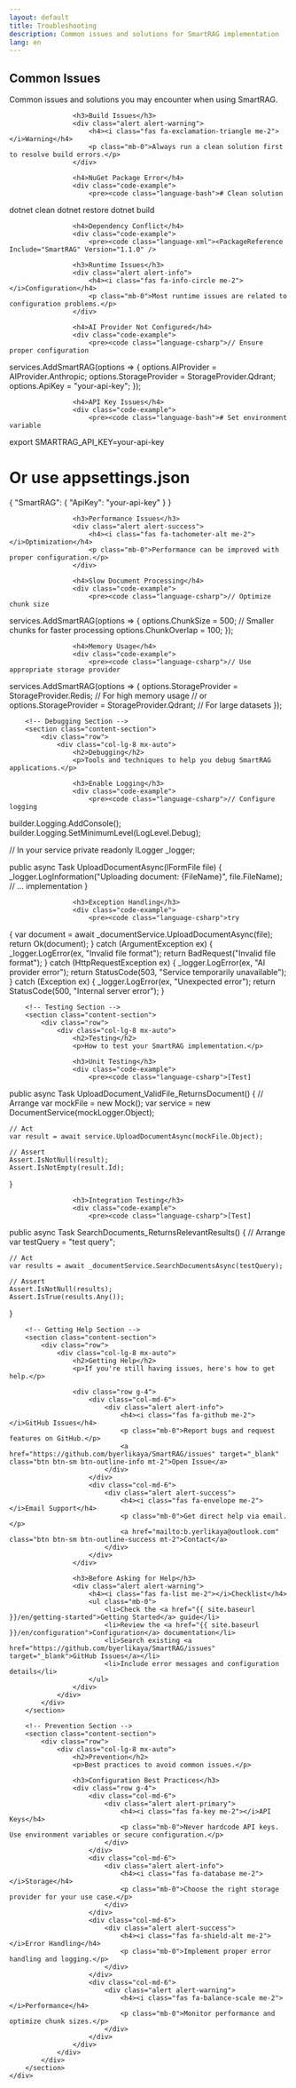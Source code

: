 ```yaml
---
layout: default
title: Troubleshooting
description: Common issues and solutions for SmartRAG implementation
lang: en
---
```


<div class="page-content">
    <div class="container">
        <!-- Common Issues Section -->
        <section class="content-section">
            <div class="row">
                <div class="col-lg-8 mx-auto">
                    <h2>Common Issues</h2>
                    <p>Common issues and solutions you may encounter when using SmartRAG.</p>

                    <h3>Build Issues</h3>
                    <div class="alert alert-warning">
                        <h4><i class="fas fa-exclamation-triangle me-2"></i>Warning</h4>
                        <p class="mb-0">Always run a clean solution first to resolve build errors.</p>
                    </div>

                    <h4>NuGet Package Error</h4>
                    <div class="code-example">
                        <pre><code class="language-bash"># Clean solution
dotnet clean
dotnet restore
dotnet build</code></pre>
                    </div>

                    <h4>Dependency Conflict</h4>
                    <div class="code-example">
                        <pre><code class="language-xml"><PackageReference Include="SmartRAG" Version="1.1.0" />
<PackageReference Include="Microsoft.Extensions.DependencyInjection" Version="8.0.0" />
<PackageReference Include="Microsoft.Extensions.Logging" Version="8.0.0" /></code></pre>
                    </div>

                    <h3>Runtime Issues</h3>
                    <div class="alert alert-info">
                        <h4><i class="fas fa-info-circle me-2"></i>Configuration</h4>
                        <p class="mb-0">Most runtime issues are related to configuration problems.</p>
                    </div>

                    <h4>AI Provider Not Configured</h4>
                    <div class="code-example">
                        <pre><code class="language-csharp">// Ensure proper configuration
services.AddSmartRAG(options =>
{
    options.AIProvider = AIProvider.Anthropic;
    options.StorageProvider = StorageProvider.Qdrant;
    options.ApiKey = "your-api-key";
});</code></pre>
                    </div>

                    <h4>API Key Issues</h4>
                    <div class="code-example">
                        <pre><code class="language-bash"># Set environment variable
export SMARTRAG_API_KEY=your-api-key

# Or use appsettings.json
{
  "SmartRAG": {
    "ApiKey": "your-api-key"
  }
}</code></pre>
                    </div>

                    <h3>Performance Issues</h3>
                    <div class="alert alert-success">
                        <h4><i class="fas fa-tachometer-alt me-2"></i>Optimization</h4>
                        <p class="mb-0">Performance can be improved with proper configuration.</p>
                    </div>

                    <h4>Slow Document Processing</h4>
                    <div class="code-example">
                        <pre><code class="language-csharp">// Optimize chunk size
services.AddSmartRAG(options =>
{
    options.ChunkSize = 500; // Smaller chunks for faster processing
    options.ChunkOverlap = 100;
});</code></pre>
                    </div>

                    <h4>Memory Usage</h4>
                    <div class="code-example">
                        <pre><code class="language-csharp">// Use appropriate storage provider
services.AddSmartRAG(options =>
{
    options.StorageProvider = StorageProvider.Redis; // For high memory usage
    // or
    options.StorageProvider = StorageProvider.Qdrant; // For large datasets
});</code></pre>
                    </div>
                </div>
            </div>
        </section>

        <!-- Debugging Section -->
        <section class="content-section">
            <div class="row">
                <div class="col-lg-8 mx-auto">
                    <h2>Debugging</h2>
                    <p>Tools and techniques to help you debug SmartRAG applications.</p>

                    <h3>Enable Logging</h3>
                    <div class="code-example">
                        <pre><code class="language-csharp">// Configure logging
builder.Logging.AddConsole();
builder.Logging.SetMinimumLevel(LogLevel.Debug);

// In your service
private readonly ILogger<DocumentService> _logger;

public async Task<Document> UploadDocumentAsync(IFormFile file)
{
    _logger.LogInformation("Uploading document: {FileName}", file.FileName);
    // ... implementation
}</code></pre>
                    </div>

                    <h3>Exception Handling</h3>
                    <div class="code-example">
                        <pre><code class="language-csharp">try
{
    var document = await _documentService.UploadDocumentAsync(file);
    return Ok(document);
}
catch (ArgumentException ex)
{
    _logger.LogError(ex, "Invalid file format");
    return BadRequest("Invalid file format");
}
catch (HttpRequestException ex)
{
    _logger.LogError(ex, "AI provider error");
    return StatusCode(503, "Service temporarily unavailable");
}
catch (Exception ex)
{
    _logger.LogError(ex, "Unexpected error");
    return StatusCode(500, "Internal server error");
}</code></pre>
                    </div>
                </div>
            </div>
        </section>

        <!-- Testing Section -->
        <section class="content-section">
            <div class="row">
                <div class="col-lg-8 mx-auto">
                    <h2>Testing</h2>
                    <p>How to test your SmartRAG implementation.</p>

                    <h3>Unit Testing</h3>
                    <div class="code-example">
                        <pre><code class="language-csharp">[Test]
public async Task UploadDocument_ValidFile_ReturnsDocument()
{
    // Arrange
    var mockFile = new Mock<IFormFile>();
    var service = new DocumentService(mockLogger.Object);
    
    // Act
    var result = await service.UploadDocumentAsync(mockFile.Object);
    
    // Assert
    Assert.IsNotNull(result);
    Assert.IsNotEmpty(result.Id);
}</code></pre>
                    </div>

                    <h3>Integration Testing</h3>
                    <div class="code-example">
                        <pre><code class="language-csharp">[Test]
public async Task SearchDocuments_ReturnsRelevantResults()
{
    // Arrange
    var testQuery = "test query";
    
    // Act
    var results = await _documentService.SearchDocumentsAsync(testQuery);
    
    // Assert
    Assert.IsNotNull(results);
    Assert.IsTrue(results.Any());
}</code></pre>
                    </div>
                </div>
            </div>
        </section>

        <!-- Getting Help Section -->
        <section class="content-section">
            <div class="row">
                <div class="col-lg-8 mx-auto">
                    <h2>Getting Help</h2>
                    <p>If you're still having issues, here's how to get help.</p>

                    <div class="row g-4">
                        <div class="col-md-6">
                            <div class="alert alert-info">
                                <h4><i class="fas fa-github me-2"></i>GitHub Issues</h4>
                                <p class="mb-0">Report bugs and request features on GitHub.</p>
                                <a href="https://github.com/byerlikaya/SmartRAG/issues" target="_blank" class="btn btn-sm btn-outline-info mt-2">Open Issue</a>
                            </div>
                        </div>
                        <div class="col-md-6">
                            <div class="alert alert-success">
                                <h4><i class="fas fa-envelope me-2"></i>Email Support</h4>
                                <p class="mb-0">Get direct help via email.</p>
                                <a href="mailto:b.yerlikaya@outlook.com" class="btn btn-sm btn-outline-success mt-2">Contact</a>
                            </div>
                        </div>
                    </div>

                    <h3>Before Asking for Help</h3>
                    <div class="alert alert-warning">
                        <h4><i class="fas fa-list me-2"></i>Checklist</h4>
                        <ul class="mb-0">
                            <li>Check the <a href="{{ site.baseurl }}/en/getting-started">Getting Started</a> guide</li>
                            <li>Review the <a href="{{ site.baseurl }}/en/configuration">Configuration</a> documentation</li>
                            <li>Search existing <a href="https://github.com/byerlikaya/SmartRAG/issues" target="_blank">GitHub Issues</a></li>
                            <li>Include error messages and configuration details</li>
                        </ul>
                    </div>
                </div>
            </div>
        </section>

        <!-- Prevention Section -->
        <section class="content-section">
            <div class="row">
                <div class="col-lg-8 mx-auto">
                    <h2>Prevention</h2>
                    <p>Best practices to avoid common issues.</p>

                    <h3>Configuration Best Practices</h3>
                    <div class="row g-4">
                        <div class="col-md-6">
                            <div class="alert alert-primary">
                                <h4><i class="fas fa-key me-2"></i>API Keys</h4>
                                <p class="mb-0">Never hardcode API keys. Use environment variables or secure configuration.</p>
                            </div>
                        </div>
                        <div class="col-md-6">
                            <div class="alert alert-info">
                                <h4><i class="fas fa-database me-2"></i>Storage</h4>
                                <p class="mb-0">Choose the right storage provider for your use case.</p>
                            </div>
                        </div>
                        <div class="col-md-6">
                            <div class="alert alert-success">
                                <h4><i class="fas fa-shield-alt me-2"></i>Error Handling</h4>
                                <p class="mb-0">Implement proper error handling and logging.</p>
                            </div>
                        </div>
                        <div class="col-md-6">
                            <div class="alert alert-warning">
                                <h4><i class="fas fa-balance-scale me-2"></i>Performance</h4>
                                <p class="mb-0">Monitor performance and optimize chunk sizes.</p>
                            </div>
                        </div>
                    </div>
                </div>
            </div>
        </section>
    </div>
</div>
